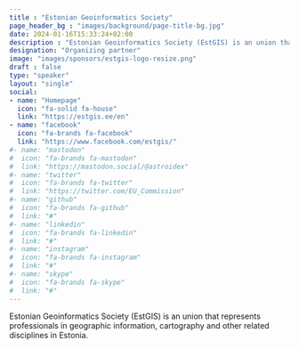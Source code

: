 ```yaml
---
title : "Estonian Geoinformatics Society"
page_header_bg : "images/background/page-title-bg.jpg"
date: 2024-01-16T15:33:24+02:00
description : "Estonian Geoinformatics Society (EstGIS) is an union that represents professionals in geographic information, cartography and other related disciplines in Estonia."
designation: "Organizing partner"
image: "images/sponsors/estgis-logo-resize.png"
draft : false
type: "speaker"
layout: "single"
social:
- name: "Homepage"
  icon: "fa-solid fa-house"
  link: "https://estgis.ee/en"
- name: "facebook"
  icon: "fa-brands fa-facebook"
  link: "https://www.facebook.com/estgis/"
#- name: "mastodon"
#  icon: "fa-brands fa-mastodon"
#  link: "https://mastodon.social/@astroidex"
#- name: "twitter"
#  icon: "fa-brands fa-twitter"
#  link: "https://twitter.com/EU_Commission"
#- name: "github"
#  icon: "fa-brands fa-github"
#  link: "#"
#- name: "linkedin"
#  icon: "fa-brands fa-linkedin"
#  link: "#"
#- name: "instagram"
#  icon: "fa-brands fa-instagram"
#  link: "#"
#- name: "skype"
#  icon: "fa-brands fa-skype"
#  link: "#"
---
```

Estonian Geoinformatics Society (EstGIS) is an union that
represents professionals in geographic information, cartography and
other related disciplines in Estonia.
